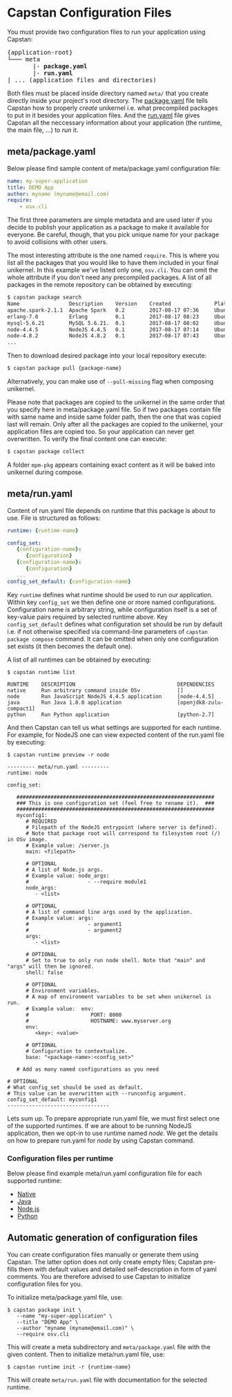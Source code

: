# Capstan Configuration Files
You must provide two configuration files to run your application using Capstan:
<pre>
{application-root}
└─── meta
       |- <b>package.yaml</b>
       |- <b>run.yaml</b>
| ... (application files and directories)
</pre>

Both files must be placed inside directory named `meta/` that you create directly inside
your project's root directory. The [package.yaml](#metapackageyaml) file tells Capstan how to
properly *create* unikernel i.e. what precompiled packages to put in it besides your application
files. And the [run.yaml](#metarunyaml) file gives Capstan all the neccessary information about your
application (the runtime, the main file, ...) to *run* it.

## meta/package.yaml
Below please find sample content of meta/package.yaml configuration file:
```yaml
name: my-super-application
title: DEMO App
author: myname (myname@email.com)
require:
    - osv.cli
```
The first three parameters are simple metadata and are used later if you decide to publish your
application as a package to make it available for everyone. Be careful, though, that you pick unique
name for your package to avoid collisions with other users.

The most interesting attribute is the one named `require`. This is where you list all the packages
that you would like to have them included in your final unikernel. In this example we've listed only
one, `osv.cli`. You can omit the whole attribute if you don't need any
precompiled packages. A list of all packages in the remote repository can be obtained by executing:
```bash
$ capstan package search
Name                Description    Version    Created              Platform
apache.spark-2.1.1  Apache Spark   0.2        2017-08-17 07:36     Ubuntu-14.04
erlang-7.0          Erlang         0.1        2017-08-17 08:23     Ubuntu-14.04
mysql-5.6.21        MySQL 5.6.21.  0.1        2017-08-17 08:02     Ubuntu-14.04
node-4.4.5          NodeJS 4.4.5   0.1        2017-08-17 07:14     Ubuntu-14.04
node-4.8.2          NodeJS 4.8.2   0.1        2017-08-17 07:43     Ubuntu-14.04
...
```
Then to download desired package into your local repository execute:
```bash
$ capstan package pull {package-name}
```
Alternatively, you can make use of `--pull-missing` flag when composing unikernel.

Please note that packages are copied to the unikernel in the same order that you specify here in
meta/package.yaml file. So if two packages contain file with same name and inside same folder path,
then the one that was copied last will remain. Only after all the packages are copied to the unikernel,
your application files are copied too. So your application can never get overwritten. To verify the
final content one can execute:
```bash
$ capstan package collect
```
A folder `mpm-pkg` appears containing exact content as it will be baked into unikernel during compose.


## meta/run.yaml
Content of run.yaml file depends on runtime that this package is about to use. File is structured
as follows:
```yaml
runtime: {runtime-name}

config_set:
   {configuration-name}:
      {configuration}
   {configuration-name}:
      {configuration}
   ...
config_set_default: {configuration-name}
```
Key `runtime` defines what runtime should be used to run our application. Within key `config_set`
we then define one or more named configurations. Configuration name is arbitrary string, while
configuration itself is a set of key-value pairs required by selected runtime above.
Key `config_set_default` defines what configuration set should be run by default i.e. if not otherwise
specified via command-line parameters of `capstan package compose` command. It can be omitted when
only one configuration set exists (it then becomes the default one).

A list of all runtimes can be obtained by executing:
```
$ capstan runtime list

RUNTIME    DESCRIPTION                                 DEPENDENCIES
native     Run arbitrary command inside OSv            []
node       Run JavaScript NodeJS 4.4.5 application     [node-4.4.5]
java       Run Java 1.8.0 application                  [openjdk8-zulu-compact1]
python     Run Python application                      [python-2.7]
```
And then Capstan can tell us what settings are supported for each runtime. For example, for NodeJS
one can view expected content of the run.yaml file by executing:
```
$ capstan runtime preview -r node

--------- meta/run.yaml ---------
runtime: node

config_set:

   ################################################################
   ### This is one configuration set (feel free to rename it).  ###
   ################################################################
   myconfig1:
      # REQUIRED
      # Filepath of the NodeJS entrypoint (where server is defined).
      # Note that package root will correspond to filesystem root (/) in OSv image.
      # Example value: /server.js
      main: <filepath>
      
      # OPTIONAL
      # A list of Node.js args.
      # Example value: node_args:
      #                   - --require module1
      node_args:
         - <list>
      
      # OPTIONAL
      # A list of command line args used by the application.
      # Example value: args:
      #                   - argument1
      #                   - argument2
      args:
         - <list>
      
      # OPTIONAL
      # Set to true to only run node shell. Note that "main" and "args" will then be ignored.
      shell: false
      
      # OPTIONAL
      # Environment variables.
      # A map of environment variables to be set when unikernel is run.
      # Example value:  env:
      #                    PORT: 8000
      #                    HOSTNAME: www.myserver.org
      env:
         <key>: <value>
      
      # OPTIONAL
      # Configuration to contextualize.
      base: "<package-name>:<config_set>" 

   # Add as many named configurations as you need

# OPTIONAL
# What config_set should be used as default.
# This value can be overwritten with --runconfig argument.
config_set_default: myconfig1
---------------------------------
```
Lets sum up. To prepare appropriate run.yaml file, we must first select one of the supported runtimes.
If we are about to be running NodeJS application, then we opt-in to use runtime named *node*. We get
the details on how to prepare run.yaml for *node* by using Capstan command.

### Configuration files per runtime
Below please find example meta/run.yaml configuration file for each supported runtime:

* [Native](./RuntimeNative.md)
* [Java](./RuntimeJava.md)
* [Node.js](./RuntimeNode.md)
* [Python](./RuntimePython.md)


## Automatic generation of configuration files
You can create configuration files manually or generate them using Capstan. The latter option does
not only create empty files; Capstan pre-fills them with default values and detailed self-description
in form of yaml comments. You are therefore advised to use Capstan to initialize configuration files
for you.

To initialize meta/package.yaml file, use:
```
$ capstan package init \
   --name "my-super-application" \
   --title "DEMO App" \
   --author "myname (myname@email.com)" \
   --require osv.cli
```
This will create a meta subdirectory and ``meta/package.yaml`` file with the
given content. Then to initialize meta/run.yaml file, use:
```
$ capstan runtime init -r {runtime-name}
```
This will create ``meta/run.yaml`` file with documentation for the selected runtime.




